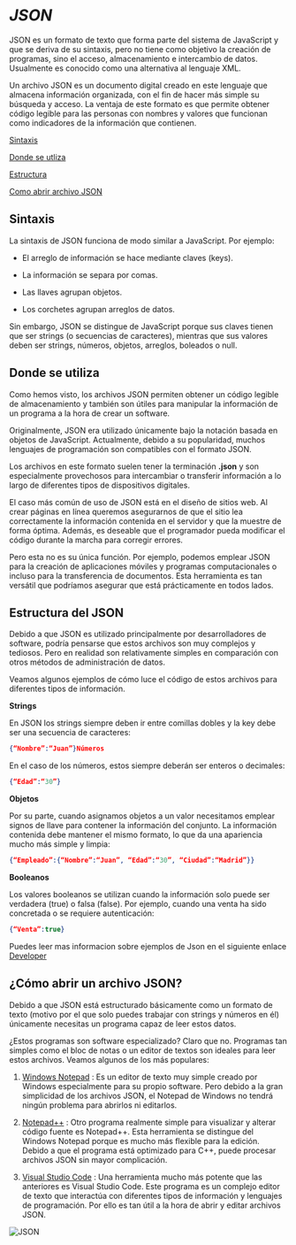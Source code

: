 #  _JSON_

JSON es un formato de texto que forma parte del sistema de JavaScript y que se deriva de su sintaxis, pero no tiene como objetivo la creación de programas, sino el acceso, almacenamiento e intercambio de datos. Usualmente es conocido como una alternativa al lenguaje XML.

Un archivo JSON es un documento digital creado en este lenguaje que almacena información organizada, con el fin de hacer más simple su búsqueda y acceso. La ventaja de este formato es que permite obtener código legible para las personas con nombres y valores que funcionan como indicadores de la información que contienen.

[Sintaxis](#sintaxis)

[Donde se utliza](#donde-se-utiliza)

[Estructura](#estructura-del-json)

[Como abrir archivo JSON](#¿cómo-abrir-un-archivo-json)


## Sintaxis

La sintaxis de JSON funciona de modo similar a JavaScript. Por ejemplo:

* El arreglo de información se hace mediante claves (keys).

* La información se separa por comas.

* Las llaves agrupan objetos.

* Los corchetes agrupan arreglos de datos.

Sin embargo, JSON se distingue de JavaScript porque sus claves tienen que ser strings (o secuencias de caracteres), mientras que sus valores deben ser strings, números, objetos, arreglos, boleados o null.

## Donde se utiliza

Como hemos visto, los archivos JSON permiten obtener un código legible de almacenamiento y también son útiles para manipular la información de un programa a la hora de crear un software.

Originalmente, JSON era utilizado únicamente bajo la notación basada en objetos de JavaScript. Actualmente, debido a su popularidad, muchos lenguajes de programación son compatibles con el formato JSON.

Los archivos en este formato suelen tener la terminación **.json** y son especialmente provechosos para intercambiar o transferir información a lo largo de diferentes tipos de dispositivos digitales.

El caso más común de uso de JSON está en el diseño de sitios web. Al crear páginas en línea queremos asegurarnos de que el sitio lea correctamente la información contenida en el servidor y que la muestre de forma óptima. Además, es deseable que el programador pueda modificar el código durante la marcha para corregir errores.

Pero esta no es su única función. Por ejemplo, podemos emplear JSON para la creación de aplicaciones móviles y programas computacionales o incluso para la transferencia de documentos. Esta herramienta es tan versátil que podríamos asegurar que está prácticamente en todos lados.

## Estructura del JSON

Debido a que JSON es utilizado principalmente por desarrolladores de software, podría pensarse que estos archivos son muy complejos y tediosos. Pero en realidad son relativamente simples en comparación con otros métodos de administración de datos.

Veamos algunos ejemplos de cómo luce el código de estos archivos para diferentes tipos de información.

**Strings**

En JSON los strings siempre deben ir entre comillas dobles y la key debe ser una secuencia de caracteres:

``` json
{“Nombre”:“Juan”}Números
```
En el caso de los números, estos siempre deberán ser enteros o decimales:

 ``` json
{“Edad”:“30”}
 ```

**Objetos**

Por su parte, cuando asignamos objetos a un valor necesitamos emplear signos de llave para contener la información del conjunto. La información contenida debe mantener el mismo formato, lo que da una apariencia mucho más simple y limpia:

``` json
{“Empleado”:{“Nombre”:“Juan”, “Edad”:“30”, “Ciudad”:“Madrid”}}
 ```

**Booleanos**

Los valores booleanos se utilizan cuando la información solo puede ser verdadera (true) o falsa (false). Por ejemplo, cuando una venta ha sido concretada o se requiere autenticación:

``` json
{“Venta”:true}
```

Puedes leer mas informacion sobre ejemplos de Json en el siguiente enlace [Developer](https://developer.mozilla.org/es/docs/Learn/JavaScript/Objects/JSON)

## ¿Cómo abrir un archivo JSON? ##

Debido a que JSON está estructurado básicamente como un formato de texto (motivo por el que solo puedes trabajar con strings y números en él) únicamente necesitas un programa capaz de leer estos datos.

¿Estos programas son software especializado? Claro que no. Programas tan simples como el bloc de notas o un editor de textos son ideales para leer estos archivos. Veamos algunos de los más populares:

1. [Windows Notepad](https://apps.microsoft.com/detail/9MSMLRH6LZF3?hl=es-mx&gl=mx) :
Es un editor de texto muy simple creado por Windows especialmente para su propio software. Pero debido a la gran simplicidad de los archivos JSON, el Notepad de Windows no tendrá ningún problema para abrirlos ni editarlos.


1. [Notepad++](https://notepad-plus-plus.org/) : Otro programa realmente simple para visualizar y alterar código fuente es Notepad++. Esta herramienta se distingue del Windows Notepad porque es mucho más flexible para la edición. Debido a que el programa está optimizado para C++, puede procesar archivos JSON sin mayor complicación.


1. [Visual Studio Code](https://code.visualstudio.com/) : Una herramienta mucho más potente que las anteriores es Visual Studio Code. Este programa es un complejo editor de texto que interactúa con diferentes tipos de información y lenguajes de programación. Por ello es tan útil a la hora de abrir y editar archivos JSON.

![JSON](https://alexwebdevelop.com/wp-content/uploads/2018/03/json.jpg)

